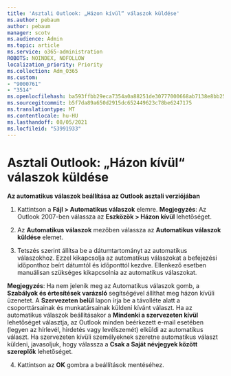 ```yaml
---
title: 'Asztali Outlook: „Házon kívül“ válaszok küldése'
ms.author: pebaum
author: pebaum
manager: scotv
ms.audience: Admin
ms.topic: article
ms.service: o365-administration
ROBOTS: NOINDEX, NOFOLLOW
localization_priority: Priority
ms.collection: Adm_O365
ms.custom:
- "9000761"
- "3514"
ms.openlocfilehash: ba593ffbb29eca7354a0a88251de30777000668ab7138e8bb2539dbf0f6431d7
ms.sourcegitcommit: b5f7da89a650d2915dc652449623c78be6247175
ms.translationtype: MT
ms.contentlocale: hu-HU
ms.lasthandoff: 08/05/2021
ms.locfileid: "53991933"
---
```

# <a name="outlook-desktop-send-out-of-office-replies"></a>Asztali Outlook: „Házon kívül“ válaszok küldése

**Az automatikus válaszok beállítása az Outlook asztali verziójában**

1. Kattintson a **Fájl > Automatikus válaszok** elemre. **Megjegyzés**: Az Outlook 2007-ben válassza az **Eszközök > Házon kívül** lehetőséget.

2. Az **Automatikus válaszok** mezőben válassza az **Automatikus válaszok küldése** elemet.

3. Tetszés szerint állítsa be a dátumtartományt az automatikus válaszokhoz. Ezzel kikapcsolja az automatikus válaszokat a befejezési időponthoz beírt dátumtól és időponttól kezdve. Ellenkező esetben manuálisan szükséges kikapcsolnia az automatikus válaszokat.

**Megjegyzés**: Ha nem jelenik meg az Automatikus válaszok gomb, a **Szabályok és értesítések varázsló** segítségével állíthat meg házon kívüli üzenetet. A **Szervezeten belül** lapon írja be a távolléte alatt a csoporttársainak és munkatársainak küldeni kívánt választ. Ha az automatikus válaszok beállításakor a **Mindenki a szervezeten kívül** lehetőséget választja, az Outlook minden beérkezett e-mail esetében (legyen az hírlevél, hirdetés vagy levélszemét) elküldi az automatikus választ. Ha szervezeten kívüli személyeknek szeretne automatikus választ küldeni, javasoljuk, hogy válassza a **Csak a Saját névjegyek között szereplők** lehetőséget.

4. Kattintson az **OK** gombra a beállítások mentéséhez.
